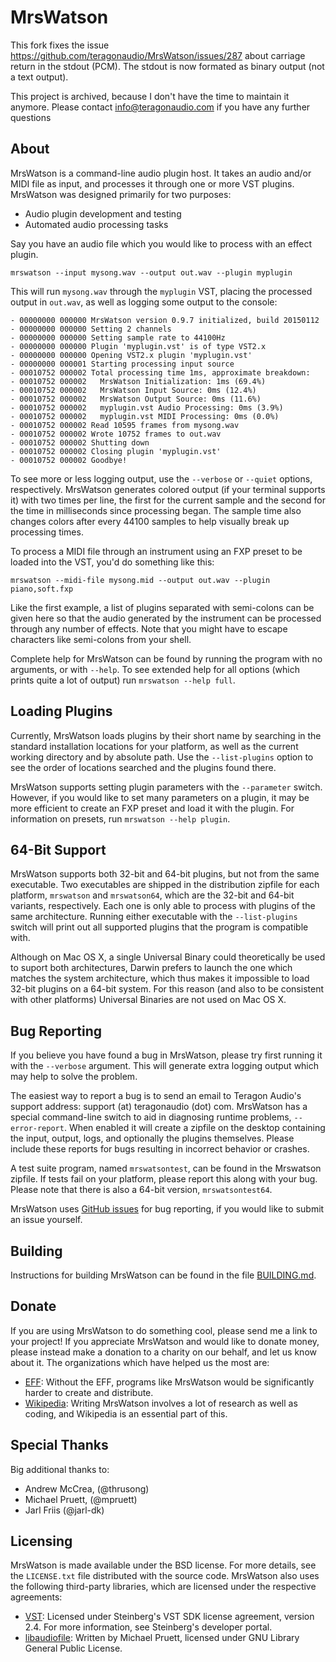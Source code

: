 MrsWatson
=========

This fork fixes the issue https://github.com/teragonaudio/MrsWatson/issues/287 about carriage return in the stdout (PCM).
The stdout is now formated as binary output (not a text output).

This project is archived, because I don't have the time to maintain it
anymore. Please contact info@teragonaudio.com if you have any further
questions

About
-----

MrsWatson is a command-line audio plugin host. It takes an audio and/or MIDI
file as input, and processes it through one or more VST plugins. MrsWatson was
designed primarily for two purposes:

* Audio plugin development and testing
* Automated audio processing tasks

Say you have an audio file which you would like to process with an effect
plugin.

    mrswatson --input mysong.wav --output out.wav --plugin myplugin

This will run `mysong.wav` through the `myplugin` VST, placing the processed
output in `out.wav`, as well as logging some output to the console:

    - 00000000 000000 MrsWatson version 0.9.7 initialized, build 20150112
    - 00000000 000000 Setting 2 channels
    - 00000000 000000 Setting sample rate to 44100Hz
    - 00000000 000000 Plugin 'myplugin.vst' is of type VST2.x
    - 00000000 000000 Opening VST2.x plugin 'myplugin.vst'
    - 00000000 000001 Starting processing input source
    - 00010752 000002 Total processing time 1ms, approximate breakdown:
    - 00010752 000002   MrsWatson Initialization: 1ms (69.4%)
    - 00010752 000002   MrsWatson Input Source: 0ms (12.4%)
    - 00010752 000002   MrsWatson Output Source: 0ms (11.6%)
    - 00010752 000002   myplugin.vst Audio Processing: 0ms (3.9%)
    - 00010752 000002   myplugin.vst MIDI Processing: 0ms (0.0%)
    - 00010752 000002 Read 10595 frames from mysong.wav
    - 00010752 000002 Wrote 10752 frames to out.wav
    - 00010752 000002 Shutting down
    - 00010752 000002 Closing plugin 'myplugin.vst'
    - 00010752 000002 Goodbye!

To see more or less logging output, use the `--verbose` or `--quiet` options,
respectively. MrsWatson generates colored output (if your terminal supports
it) with two times per line, the first for the current sample and the second
for the time in milliseconds since processing began. The sample time also
changes colors after every 44100 samples to help visually break up processing
times.

To process a MIDI file through an instrument using an FXP preset to be loaded
into the VST, you'd do something like this:

    mrswatson --midi-file mysong.mid --output out.wav --plugin piano,soft.fxp

Like the first example, a list of plugins separated with semi-colons can be
given here so that the audio generated by the instrument can be processed
through any number of effects. Note that you might have to escape characters
like semi-colons from your shell.

Complete help for MrsWatson can be found by running the program with no
arguments, or with `--help`. To see extended help for all options (which prints
quite a lot of output) run `mrswatson --help full`.


Loading Plugins
---------------

Currently, MrsWatson loads plugins by their short name by searching in the
standard installation locations for your platform, as well as the current
working directory and by absolute path. Use the `--list-plugins` option to see
the order of locations searched and the plugins found there.

MrsWatson supports setting plugin parameters with the `--parameter` switch.
However, if you would like to set many parameters on a plugin, it may be more
efficient to create an FXP preset and load it with the plugin. For information
on presets, run `mrswatson --help plugin`.


64-Bit Support
--------------

MrsWatson supports both 32-bit and 64-bit plugins, but not from the same
executable. Two executables are shipped in the distribution zipfile for each
platform, `mrswatson` and `mrswatson64`, which are the 32-bit and 64-bit
variants, respectively. Each one is only able to process with plugins of the
same architecture. Running either executable with the `--list-plugins` switch
will print out all supported plugins that the program is compatible with.

Although on Mac OS X, a single Universal Binary could theoretically be used to
suport both architectures, Darwin prefers to launch the one which matches the
system architecture, which thus makes it impossible to load 32-bit plugins on a
64-bit system. For this reason (and also to be consistent with other platforms)
Universal Binaries are not used on Mac OS X.


Bug Reporting
-------------

If you believe you have found a bug in MrsWatson, please try first running it
with the `--verbose` argument. This will generate extra logging output which
may help to solve the problem.

The easiest way to report a bug is to send an email to Teragon Audio's support
address: support (at) teragonaudio (dot) com. MrsWatson has a special
command-line switch to aid in diagnosing runtime problems, `--error-report`.
When enabled it will create a zipfile on the desktop containing the input,
output, logs, and optionally the plugins themselves. Please include these
reports for bugs resulting in incorrect behavior or crashes.

A test suite program, named `mrswatsontest`, can be found in the Mrswatson
zipfile. If tests fail on your platform, please report this along with your
bug. Please note that there is also a 64-bit version, `mrswatsontest64`.

MrsWatson uses [GitHub issues][mw-issues] for bug reporting, if you would like
to submit an issue yourself.


Building
--------

Instructions for building MrsWatson can be found in the file
[BUILDING.md][mw-building].


Donate
------

If you are using MrsWatson to do something cool, please send me a link to your
project! If you appreciate MrsWatson and would like to donate money, please
instead make a donation to a charity on our behalf, and let us know about it.
The organizations which have helped us the most are:

* [EFF][donate-eff]: Without the EFF, programs like MrsWatson would be
  significantly harder to create and distribute.
* [Wikipedia][donate-wiki]: Writing MrsWatson involves a lot of research as well
  as coding, and Wikipedia is an essential part of this.


Special Thanks
--------------

Big additional thanks to:

* Andrew McCrea, (@thrusong)
* Michael Pruett, (@mpruett)
* Jarl Friis (@jarl-dk)


Licensing
---------

MrsWatson is made available under the BSD license. For more details, see the
`LICENSE.txt` file distributed with the source code. MrsWatson also uses the
following third-party libraries, which are licensed under the respective
agreements:

* [VST][vst-sdk]: Licensed under Steinberg's VST SDK license agreement, version
  2.4. For more information, see Steinberg's developer portal.
* [libaudiofile][libaudiofile]: Written by Michael Pruett, licensed under GNU
  Library General Public License.


[appveyor-build-icon]: https://ci.appveyor.com/api/projects/status/a9q0a8w1slgpigip/branch/master?svg=true
[appveyor-build-home]: https://ci.appveyor.com/project/nikreiman/mrswatson/branch/master
[travis-build-icon]: https://travis-ci.org/teragonaudio/MrsWatson.svg?branch=master
[travis-build-home]: https://travis-ci.org/teragonaudio/MrsWatson
[mw-issues]: https://github.com/teragonaudio/MrsWatson/issues
[donate-eff]: https://supporters.eff.org/donate
[donate-wiki]: http://wikimediafoundation.org/wiki/WMFJA085/en
[vst-sdk]: http://www.steinberg.net/en/company/developer.html
[libaudiofile]: http://audiofile.68k.org/
[mw-building]: BUILDING.md
